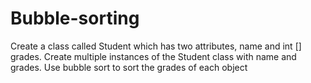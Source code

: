 # Bubble-sorting

Create a class called Student which has two attributes, name and int [] grades. Create multiple 
instances of the Student class with name and grades. Use bubble sort to sort the grades of each object
